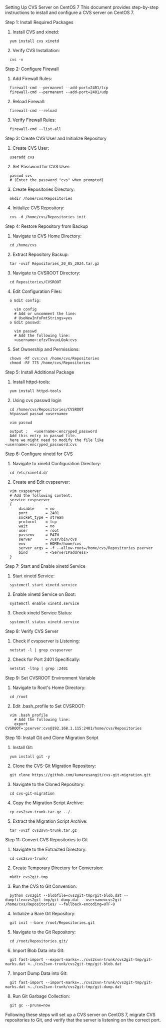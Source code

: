Setting Up CVS Server on CentOS 7
  This document provides step-by-step instructions to install and configure a CVS server on CentOS 7.

Step 1: Install Required Packages
  1.	Install CVS and xinetd:
  
      yum install cvs xinetd
  2.	Verify CVS Installation:

      cvs -v


Step 2: Configure Firewall
  1.	Add Firewall Rules:

      firewall-cmd --permanent --add-port=2401/tcp
      firewall-cmd --permanent --add-port=2401/udp
  2.	Reload Firewall:

      firewall-cmd --reload
  3.	Verify Firewall Rules:

      firewall-cmd --list-all


Step 3: Create CVS User and Initialize Repository
  1.	Create CVS User:

      useradd cvs
  2.	Set Password for CVS User:

      passwd cvs
      # (Enter the password "cvs" when prompted)
  3.	Create Repositories Directory:

      mkdir /home/cvs/Repositories
  4.	Initialize CVS Repository:

      cvs -d /home/cvs/Repositories init


Step 4: Restore Repository from Backup
  1.	Navigate to CVS Home Directory:

      cd /home/cvs
  2.	Extract Repository Backup:

      tar -xvzf Repositories_20_05_2024.tar.gz
  3.	Navigate to CVSROOT Directory:

      cd Repositories/CVSROOT
  4.	Edit Configuration Files:

      o	Edit config:

        vim config
        # Add or uncomment the line:
        # UseNewInfoFmtStrings=yes
      o	Edit passwd:

        vim passwd
        # Add the following line:
        <username>:efzvTkvuxLOoA:cvs
  5.	Set Ownership and Permissions:

      chown -Rf cvs:cvs /home/cvs/Repositories
      chmod -Rf 775 /home/cvs/Repositories


Step 5: Install Additional Package
  1.	Install httpd-tools:

      yum install httpd-tools
  2.	Using cvs passwd login

      cd /home/cvs/Repositories/CVSROOT
      htpasswd passwd <username>

      vim passwd

      output :   <username>:encryped_password
      Add this entry in passwd file.
      here we might need to modify the file like <username>:encryped_password:cvs


Step 6: Configure xinetd for CVS
  1.	Navigate to xinetd Configuration Directory:

      cd /etc/xinetd.d/
  2.	Create and Edit cvspserver:

      vim cvspserver
      # Add the following content:
      service cvspserver
      {
          disable     = no
          port        = 2401
          socket_type = stream
          protocol    = tcp
          wait        = no
          user        = root
          passenv     = PATH
          server      = /usr/bin/cvs
          env         = HOME=/home/cvs
          server_args = -f --allow-root=/home/cvs/Repositories pserver
          bind        = <ServerIPaddress>
      }


Step 7: Start and Enable xinetd Service
  1.	Start xinetd Service:

      systemctl start xinetd.service
  2.	Enable xinetd Service on Boot:

      systemctl enable xinetd.service
  3.	Check xinetd Service Status:

      systemctl status xinetd.service


Step 8: Verify CVS Server
  1.	Check if cvspserver is Listening:

      netstat -l | grep cvspserver
  2.	Check for Port 2401 Specifically:

      netstat -ltnp | grep :2401


Step 9: Set CVSROOT Environment Variable
  1.	Navigate to Root's Home Directory:

      cd /root
  2.	Edit .bash_profile to Set CVSROOT:

      vim .bash_profile
        # Add the following line:
        export CVSROOT=:pserver:cvs@192.168.1.115:2401/home/cvs/Repositories


Step 10: Install Git and Clone Migration Script
  1.	Install Git:

      yum install git -y
  2.	Clone the CVS-Git Migration Repository:

      git clone https://github.com/kumaresangit/cvs-git-migration.git
  3.	Navigate to the Cloned Repository:

      cd cvs-git-migration
  4.	Copy the Migration Script Archive:

      cp cvs2svn-trunk.tar.gz ../.
  5.	Extract the Migration Script Archive:

      tar -xvzf cvs2svn-trunk.tar.gz


Step 11: Convert CVS Repositories to Git
  1.	Navigate to the Extracted Directory:

      cd cvs2svn-trunk/
  2.	Create Temporary Directory for Conversion:

      mkdir cvs2git-tmp
  3.	Run the CVS to Git Conversion:

      python cvs2git --blobfile=cvs2git-tmp/git-blob.dat --dumpfile=cvs2git-tmp/git-dump.dat --username=cvs2git /home/cvs/Repositories/ --fallback-encoding=UTF-8
  4.	Initialize a Bare Git Repository:

      git init --bare /root/Repositories.git
  5.	Navigate to the Git Repository:

      cd /root/Repositories.git/
  6.	Import Blob Data into Git:

      git fast-import --export-marks=../cvs2svn-trunk/cvs2git-tmp/git-marks.dat <../cvs2svn-trunk/cvs2git-tmp/git-blob.dat
  7.	Import Dump Data into Git:

      git fast-import --import-marks=../cvs2svn-trunk/cvs2git-tmp/git-marks.dat <../cvs2svn-trunk/cvs2git-tmp/git-dump.dat
  8.	Run Git Garbage Collection:
  
      git gc --prune=now

Following these steps will set up a CVS server on CentOS 7, migrate CVS repositories to Git, and verify that the server is listening on the correct port.












